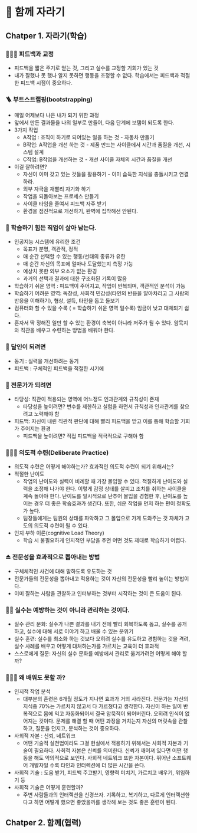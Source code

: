 # 🌱 함께 자라기

## Chatper 1. 자라기(학습)

### 👩🏻‍🔧 피드백과 교정
- 피드백을 짧은 주기로 얻는 것, 그리고 실수를 교정할 기회가 있는 것
- 내가 잘했나 못 했나 알지 못하면 행동을 조정할 수 없다. 학습에서는 피드백과 적절한 피드백 시점이 중요하다.

### 🪜 부트스트랩핑(bootstrapping)
- 매일 어제보다 나은 내가 되기 위한 과정
- 앞에서 만든 결과물을 나의 일부로 만들어, 다음 단계에 보탬이 되도록 한다.
- 3가지 작업
  - A작업 : 조직이 하기로 되어있는 일을 하는 것 - 자동차 만들기
  - B작업: A작업을 개선 하는 것 - 제품 만드는 사이클에서 시간과 품질을 개선, 시스템 설계
  - C작업: B작업을 개선하는 것 - 개선 사이클 자체의 시간과 품질을 개선
- 이걸 잘하려면?
  - 자신이 이미 갖고 있는 것들을 활용하기 - 이미 습득한 지식을 충돌시키고 연결하라.
  - 외부 자극을 재빨리 자기화 하기
  - 작업을 되돌아보는 프로세스 만들기
  - 사이클 타임을 줄여서 피드백 자주 받기
  - 환경을 점진적으로 개선하기, 완벽에 집착해선 안된다.

### 🤖 학습하기 힘든 직업이 살아 남는다.
- 인공지능 시스템에 유리한 조건
  - 목표가 분명, 객관적, 정적
  - 매 순간 선택할 수 있는 행동/선태의 종류가 유한
  - 매 순간 자신의 목표에 얼마나 도달했는지 측정 가능
  - 예상치 못한 외부 요소가 없는 환경
  - 과거의 선택과 결과에 대한 구조화된 기록이 많음
- 학습하기 쉬운 영역 : 피드백이 주어지고, 작업이 반복되며, 객관적인 분석이 가능
- 학습하기 어려운 영역: 독창성, 사회적 민감성(타인의 반응을 알아차리고 그 사람의 반응을 이해하기), 협상, 설득, 타인을 돕고 돌보기
- 컴퓨터화 할 수 있을 수록 ( = 학습하기 쉬운 영역 일수록) 임금이 낮고 대체되기 쉽다.
- 혼자서 딱 정해진 일만 할 수 있는 환경이 축복이 아니라 저주가 될 수 있다. 암묵지와 직관을 배우고 수련하는 방법을 배워야 한다.

### 🥼 달인이 되려면
- 동기 : 실력을 개선하려는 동기
- 피드백 : 구체적인 피드백을 적절한 시기에

### 🥼 전문가가 되려면
- 타당성: 직관이 적용되는 영역에 어느정도 인과관계와 규칙성이 존재
  - 타당성을 높이려면? 변수를 제한하고 실험을 하면서 규칙성과 인과관계를 찾으려고 노력해야 함
- 피드백: 자신이 내린 직관적 판단에 대해 빨리 피드백을 받고 이를 통해 학습할 기회가 주어지는 환경
  - 피드백을 높이려면? 직접 피드백을 적극적으로 구해야 함

### 🏌🏻‍♀️ 의도적 수련(Deliberate Practice)
- 의도적 수련은 어떻게 해야하는가? 효과적인 의도적 수련이 되기 위해서는?
- 적절한 난이도
  - 작업의 난이도와 실력이 비례할 때 가장 몰입할 수 있다. 적절하게 난이도와 실력을 조정해 나가야 한다. 이렇게 감정 상태를 살피고 조치를 취하는 사이클을 계속 돌아야 한다. 난이도를 일시적으로 난추어 몰입을 경험한 후, 난이도를 높이는 경우 더 좋은 학습효과가 생긴다. 또한, 쉬운 작업을 먼저 하는 편이 정확도가 높다.
  - 팀장들에게는 팀원의 상태를 파악하고 그 몰입으로 가게 도와주는 것 자체가 고도의 의도적 수련이 될 수 있다.
- 인지 부하 이론(cognitive Load Theory)
  - 학습 시 불필요하게 인지적인 부담을 주면 어떤 것도 제대로 학습하기 어렵다.

### ⏏️ 전문성을 효과적으로 뽑아내는 방법
- 구체체적인 사건에 대해 말하도록 유도하는 것
- 전문가들의 전문성을 뽑아내고 적용하는 것이 자신의 전문성을 빨리 높이는 방법이다.
- 이미 잘하는 사람을 관찰하고 인터뷰하는 것부터 시작하는 것이 큰 도움이 된다.

### 🫳🏻 실수는 예방하는 것이 아니라 관리하는 것이다.
- 실수 관리 문화: 실수가 나쁜 결과를 내기 전에 빨리 회복하도록 돕고, 실수를 공개하고, 실수에 대해 서로 이야기 하고 배울 수 있는 분위기
- 실수 훈련: 실수를 최소화 하는 것보다 오히려 실수를 유도하고 경험하는 것을 격려, 실수 사례를 배우고 어떻게 대처하는가를 가르치는 교육이 더 효과적
- 스스로에게 질문: 자신의 실수 문화를 예방에서 관리로 옮겨가려면 어떻게 해야 할까?

### 🤷🏻‍♀️ 왜 배워도 못할 까?
- 인지적 작업 분석
  - 대부분의 훈련은 6개월 정도가 지나면 효과가 거의 사라진다. 전문가는 자신의 지식중 70%는 가르치지 않고서 다 가르쳤다고 생각한다. 자신이 하는 일이 반복적으로 몸에 익고 자동화되어서 결국 암묵적이 되어버린다. 오히려 인식이 없어지는 것이다. 문제를 해결 할 때 어떤 과정을 거치는지 자신의 머릿속을 관찰하고, 질문을 던지고, 분석하는 것이 중요하다. 
- 사회적 자본 : 신뢰, 네트워크
  - 어떤 기술적 실천법이라도 그걸 현실에서 적용하기 위해서는 사회적 자본과 기술이 필요하다. 사회적 자본은 신뢰를 의미한다. 신뢰가 깨어져 있다면 어떤 행동을 해도 악의적으로 보인다. 사회적 네트워크 또한 자본이다. 뛰어난 소프트웨어 개발자일 수록 타인과 인터렉션에 더 많은 시간을  쓴다.
- 사회적 기술 : 도움 받기, 피드백 주고받기, 영향력 미치기, 가르치고 배우기, 위임하기 등
- 사회적 기술은 어떻게 훈련할까?
  - 주변 사람들과의 인터렉션을 신경쓰자. 기록하고, 복기하고, 다르게 인터랙션한다고 하면 어떻게 했으면 좋았을까를 생각해 보는 것도 좋은 훈련이 된다.

## Chatper 2. 함께(협력)
